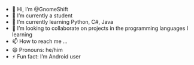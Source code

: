 - 👋 Hi, I’m @GnomeShift
- 👀 I’m currently a student
- 🌱 I’m currently learning Python, C#, Java
- 💞️ I’m looking to collaborate on projects in the programming languages I learning
- 📫 How to reach me ...
- 😄 Pronouns: he/him
- ⚡ Fun fact: I’m Android user

<!---
GnomeShift/GnomeShift is a ✨ special ✨ repository because its `README.md` (this file) appears on your GitHub profile.
You can click the Preview link to take a look at your changes.
--->
